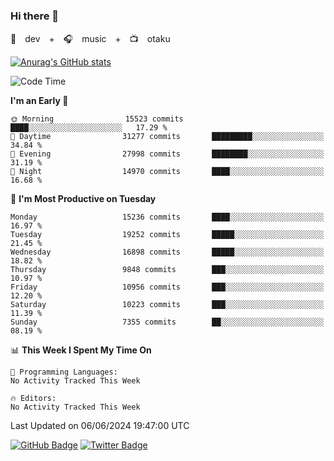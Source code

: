 ### Hi there 👋

🚀　dev　+　🎧　music　+　📺　otaku


[![Anurag's GitHub stats](https://github-readme-stats.vercel.app/api?username=koheitasaka&count_private=true&show_icons=true&theme=monokai)](https://github.com/koheitasaka/github-readme-stats)

<!--START_SECTION:waka-->
![Code Time](http://img.shields.io/badge/Code%20Time-1%2C161%20hrs%2023%20mins-blue)

**I'm an Early 🐤** 

```text
🌞 Morning                15523 commits       ████░░░░░░░░░░░░░░░░░░░░░   17.29 % 
🌆 Daytime                31277 commits       █████████░░░░░░░░░░░░░░░░   34.84 % 
🌃 Evening                27998 commits       ████████░░░░░░░░░░░░░░░░░   31.19 % 
🌙 Night                  14970 commits       ████░░░░░░░░░░░░░░░░░░░░░   16.68 % 
```
📅 **I'm Most Productive on Tuesday** 

```text
Monday                   15236 commits       ████░░░░░░░░░░░░░░░░░░░░░   16.97 % 
Tuesday                  19252 commits       █████░░░░░░░░░░░░░░░░░░░░   21.45 % 
Wednesday                16898 commits       █████░░░░░░░░░░░░░░░░░░░░   18.82 % 
Thursday                 9848 commits        ███░░░░░░░░░░░░░░░░░░░░░░   10.97 % 
Friday                   10956 commits       ███░░░░░░░░░░░░░░░░░░░░░░   12.20 % 
Saturday                 10223 commits       ███░░░░░░░░░░░░░░░░░░░░░░   11.39 % 
Sunday                   7355 commits        ██░░░░░░░░░░░░░░░░░░░░░░░   08.19 % 
```


📊 **This Week I Spent My Time On** 

```text
💬 Programming Languages: 
No Activity Tracked This Week

🔥 Editors: 
No Activity Tracked This Week
```


 Last Updated on 06/06/2024 19:47:00 UTC
<!--END_SECTION:waka-->

[![GitHub Badge](https://img.shields.io/badge/GitHub-100000?style=for-the-badge&logo=github&logoColor=white)](https://github.com/koheitasaka)
[![Twitter Badge](https://img.shields.io/badge/Twitter-1DA1F2?style=for-the-badge&logo=twitter&logoColor=white)](https://twitter.com/sleep_asleep_)
